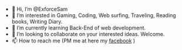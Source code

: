 - 👋 Hi, I’m @ExforceSam
- 👀 I’m interested in Gaming, Coding, Web surfing, Traveling, Reading books, Writing Diary.
- 🌱 I’m currently learning Back-End of web development.
- 💞️ I’m looking to collaborate on your interested ideas. Welcome.
- 📫 How to reach me (PM me at here my <a href = "http://facebook.com/almamun80fb">facebook</a> )

<!---
ExforceSam/ExforceSam is a ✨ special ✨ repository because its `README.md` (this file) appears on your GitHub profile.
You can click the Preview link to take a look at your changes.
--->
